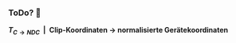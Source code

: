 
### ToDo? :speak_no_evil:

**$T_{C\rightarrow{}\textit{NDC}}$&ensp;|&ensp;Clip-Koordinaten $\rightarrow$ normalisierte Gerätekoordinaten**

